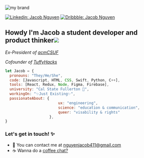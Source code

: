 


![my brand](https://cdn.discordapp.com/attachments/746268983778607128/884673368094310450/unknown.png)

[![Linkedin: Jacob Nguyen](https://img.shields.io/badge/-Jacob_Nguyen-blue?style=flat-square&logo=Linkedin&logoColor=white&link=https://www.linkedin.com/in/jacob/)](https://www.linkedin.com/in/jacob-nguyen-they-them-899b80194/)
[![Dribbble: Jacob Nguyen](https://img.shields.io/badge/-Jacob_Nguyen-ff69b4?style=flat-square&logo=Dribbble&logoColor=white&link=https://www.linkedin.com/in/jacob/)](https://dribbble.com/nguyenjac)

<h2 style="font-weight:bold"> Howdy I'm Jacob a student developer and product thinker<img src="https://cdn.discordapp.com/attachments/746268983778607128/812611014142984253/ezgif.com-gif-maker_6.gif"> </h3>

<p><em>Ex-President of <a href="https://acmcsuf.com/">acmCSUF</a></em></p>
<p><em>Cofounder of <a href="https://tuffyhacks.com//">TuffyHacks</a></em></p>


```javascript
let Jacob = {
  pronouns: "They/He/She",
  code: [Javascript, HTML, CSS, Swift, Python, C++],
  tools: [React, Redux, Node, Figma, Firebase],
  university: "Cal State Fullerton 🐘",
  workingOn: "✨Just Existing✨",
  passionateAbout: {
                        ux: "engineering",
                        science: "education & communication",
                        queer: "visability & rights"
                    },
}
```
<h3 style="font-weight:bold">Let's get in touch! ✨ </h3>
<ul>
    <li>💌 You can contact me at <a href="mailto:nguyenjacob411@gmail.com">nguyenjacob411@gmail.com</a></li>
    <li>☕️ Wanna do a <a href="https://calendly.com/nguyenjacob411">coffee chat?</a></li>
</ul>


